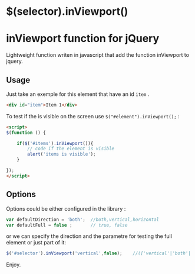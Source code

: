 $(selector).inViewport()
==========

# inViewport function for jQuery

Lightweight function writen in javascript that add the function inViewport to jquery.

## Usage

Just take an exemple for this element that have an id `item` .
```html
<div id="item">Item 1</div>
```
 To test if the is visible on the screen use `$("#element").inViewport();` : 
```html
<script>
$(function () {

	if($('#items').inViewport()){
		// code if the element is visible
		alert('items is visible');
	}

});
</script>
```

## Options

Options could be either configured in the library :
```javascript
var defaultDirection = 'both';  //both,vertical,horizontal
var defaultFull = false ;       // true, false
```

or we can specify the direction and the parametre for testing the full element or just part of it:
```javascript
$('#selector').inViewport('vertical',false); 	//(['vertical'|'both'|'horizontal'],[false|true])
```

Enjoy.